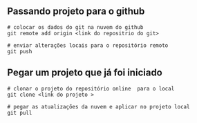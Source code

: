 ## Passando projeto para o github
    # colocar os dados do git na nuvem do github 
    git remote add origin <link do repositrio do git>

    # enviar alterações locais para o repositório remoto 
    git push

## Pegar um projeto que já foi iniciado
    # clonar o projeto do repositório online  para o local 
    git clone <link do projeto >
    
    # pegar as atualizações da nuvem e aplicar no projeto local 
    git pull
